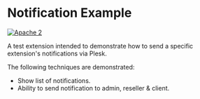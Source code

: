 # Notification Example

[![Apache 2](http://img.shields.io/badge/license-Apache%202-blue.svg)](http://www.apache.org/licenses/LICENSE-2.0)

A test extension intended to demonstrate how to send a specific extension's notifications via Plesk.

The following techniques are demonstrated:
* Show list of notifications.
* Ability to send notification to admin, reseller & client.

